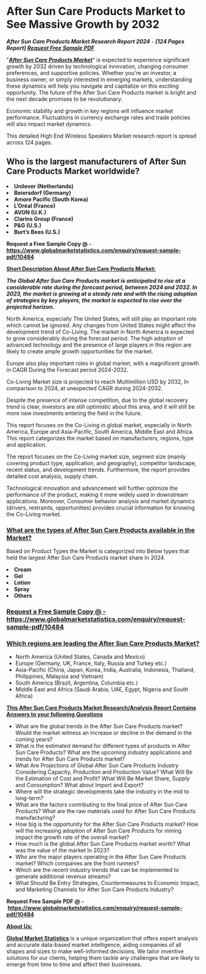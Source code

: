 <h1>After Sun Care Products Market to See Massive Growth by 2032</h1><p><em><strong>After Sun Care Products Market Research Report 2024</strong></em>&nbsp;-&nbsp;<em><strong>[124 Pages Report] </strong></em><em><strong><a href="https://www.globalmarketstatistics.com/enquiry/request-sample-pdf/10484">Request Free Sample PDF</a></strong></em></p><p>"<a style="font-style: italic; font-weight: bold;" href="https://www.globalmarketstatistics.com/market-reports/after-sun-care-products-market-10484">After Sun Care Products Market</a>" is expected to experience significant growth by 2032 driven by technological innovation, changing consumer preferences, and supportive policies. Whether you're an investor, a business owner, or simply interested in emerging markets, understanding these dynamics will help you navigate and capitalize on this exciting opportunity. The future of the&nbsp;After Sun Care Products market is bright and the next decade promises to be revolutionary.</p><p>Economic stability and growth in key regions will influence market performance. Fluctuations in currency exchange rates and trade policies will also impact market dynamics.</p><p>This detailed&nbsp;High End Wireless Speakers Market research report is spread across 124 pages.</p><h2><strong>Who is the largest manufacturers of After Sun Care Products Market worldwide?</strong></h2><p><strong><li>Unilever (Netherlands)<li>Beiersdorf (Germany)<li>Amore Pacific (South Korea)<li>L’Oréal (France)<li>AVON (U.K.)<li>Clarins Group (France)<li>P&G (U.S.)<li>Burt’s Bees (U.S.)</strong></p><p><strong>Request a Free Sample Copy @ - <a href="https://www.globalmarketstatistics.com/enquiry/request-sample-pdf/10484">https://www.globalmarketstatistics.com/enquiry/request-sample-pdf/10484</a></strong></p><p><strong><u>Short Description About After Sun Care Products Market:</u></strong></p><p><strong><em>The Global After Sun Care Products market is anticipated to rise at a considerable rate during the forecast period, between 2024 and 2032. In 2023, the market is growing at a steady rate and with the rising adoption of strategies by key players, the market is expected to rise over the projected horizon.</em></strong></p><p>North America, especially The United States, will still play an important role which cannot be ignored. Any changes from United States might affect the development trend of Co-Living. The market in North America is expected to grow considerably during the forecast period. The high adoption of advanced technology and the presence of large players in this region are likely to create ample growth opportunities for the market.</p><p>Europe also play important roles in global market, with a magnificent growth in CAGR During the Forecast period 2024-2032.</p><p>Co-Living Market size is projected to reach Multimillion USD by 2032, In comparison to 2024, at unexpected CAGR during 2024-2032.</p><p>Despite the presence of intense competition, due to the global recovery trend is clear, investors are still optimistic about this area, and it will still be more new investments entering the field in the future.</p><p>This report focuses on the Co-Living in global market, especially in North America, Europe and Asia-Pacific, South America, Middle East and Africa. This report categorizes the market based on manufacturers, regions, type and application.</p><p>The report focuses on the Co-Living market size, segment size (mainly covering product type, application, and geography), competitor landscape, recent status, and development trends. Furthermore, the report provides detailed cost analysis, supply chain.</p><p>Technological innovation and advancement will further optimize the performance of the product, making it more widely used in downstream applications. Moreover, Consumer behavior analysis and market dynamics (drivers, restraints, opportunities) provides crucial information for knowing the Co-Living market.</p><h3 class="rank-math-question "><span style="text-decoration: underline;">What are the types of After Sun Care Products available in the Market?</span></h3><p>Based on Product Types the Market is categorized into Below types that held the largest After Sun Care Products market share In 2024.</p><p><strong><li>Cream<li>Gel<li>Lotion<li>Spray<li>Others</strong></p><h3 class="rank-math-question "><span style="text-decoration: underline;">Request a Free Sample Copy @ - <a href="https://www.globalmarketstatistics.com/enquiry/request-sample-pdf/10484">https://www.globalmarketstatistics.com/enquiry/request-sample-pdf/10484</a></span></h3><h3 class="rank-math-question "><span style="text-decoration: underline;">Which regions are leading the After Sun Care Products Market?</span></h3><ul><li>North America (United States, Canada and Mexico)</li><li>Europe (Germany, UK, France, Italy, Russia and Turkey etc.)</li><li>Asia-Pacific (China, Japan, Korea, India, Australia, Indonesia, Thailand, Philippines, Malaysia and Vietnam)</li><li>South America (Brazil, Argentina, Columbia etc.)</li><li>Middle East and Africa (Saudi Arabia, UAE, Egypt, Nigeria and South Africa)</li></ul><p><strong><u>This After Sun Care Products Market Research/Analysis Report Contains Answers to your following Questions</u></strong></p><ul><li>What are the global trends in the After Sun Care Products market? Would the market witness an increase or decline in the demand in the coming years?</li><li>What is the estimated demand for different types of products in After Sun Care Products? What are the upcoming industry applications and trends for After Sun Care Products market?</li><li>What Are Projections of Global After Sun Care Products Industry Considering Capacity, Production and Production Value? What Will Be the Estimation of Cost and Profit? What Will Be Market Share, Supply and Consumption? What about Import and Export?</li><li>Where will the strategic developments take the industry in the mid to long-term?</li><li>What are the factors contributing to the final price of After Sun Care Products? What are the raw materials used for After Sun Care Products manufacturing?</li><li>How big is the opportunity for the After Sun Care Products market? How will the increasing adoption of After Sun Care Products for mining impact the growth rate of the overall market?</li><li>How much is the global After Sun Care Products market worth? What was the value of the market In 2023?</li><li>Who are the major players operating in the After Sun Care Products market? Which companies are the front runners?</li><li>Which are the recent industry trends that can be implemented to generate additional revenue streams?</li><li>What Should Be Entry Strategies, Countermeasures to Economic Impact, and Marketing Channels for After Sun Care Products Industry?</li></ul><p><strong>Request Free Sample PDF @ -&nbsp;<a href="https://www.globalmarketstatistics.com/enquiry/request-sample-pdf/10484">https://www.globalmarketstatistics.com/enquiry/request-sample-pdf/10484</a></strong></p><p><strong><u>About Us:</u></strong></p><p><strong><a href="https://www.globalmarketstatistics.com/">Global Market Statistics</a></strong> is a unique organization that offers expert analysis and accurate data-based market intelligence, aiding companies of all shapes and sizes to make well-informed decisions. We tailor inventive solutions for our clients, helping them tackle any challenges that are likely to emerge from time to time and affect their businesses.</p>
